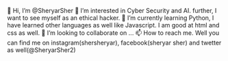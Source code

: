 👋 Hi, I’m @SheryarSher
👀 I’m interested in Cyber Security and AI. further, I want to see myself as an ethical hacker.
🌱 I’m currently learning Python, I have learned other languages as well like Javascript. I am good at html and css as well.
💞️ I’m looking to collaborate on ...
📫 How to reach me. Well you can find me on instagram(shersheryar), facebook(sheryar sher) and twetter as well(@SheryarSher2)
